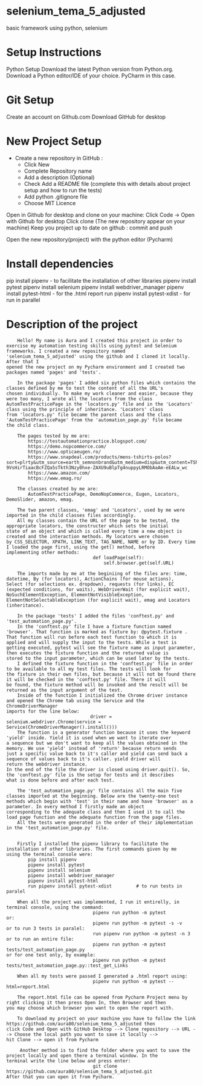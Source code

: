 # selenium_tema_5_adjusted
basic framework using python, selenium
# Setup Instructions
Python Setup
Download the latest Python version from Python.org.
Download a Python editor/IDE of your choice. PyCharm in this case.
# Git Setup
Create an account on Github.com
Download GitHub for desktop
# New Project Setup
 * Create a new repository in GitHub :
   * Click New
   * Complete Repository name
   * Add a description (Optional)
   * Check Add a README file (complete this with details about project setup and how to run the tests) 
   * Add  python .gitignore file
   * Choose MIT Licence

Open in Github for desktop and clone on your machine: 
Click Code -> Open with Github for desktop
Click clone (The new repository appear on your machine)
Keep you project up to date on github : commit and push

Open the new repository(project) with the python editor (Pycharm)

# Install dependencies
pip install pipenv   -  to facilitate the installation of other libraries
pipenv install pytest
pipenv install selenium
pipenv install webdriver_manager
pipenv install pytest-html   -   for the .html report
run pipenv install pytest-xdist  -  for run in parallel

# Description of the project

        Hello! My name is Aura and I created this project in order to exercise my automation testing skills using pytest and Selenium 
    frameworks. I created a new repository named 'selenium_tema_5_adjusted' using the github and I cloned it locally. After that I 
    opened the new project on my Pycharm environment and I created two packages named 'pages' and 'tests'. 

        In the package 'pages' I added six python files which contains the classes defined by me to test the content of all the URL's 
    chosen individually. To make my work cleaner and easier, because they were too many, I wrote all the locators from the class 
    AutomTestPracticePage in the 'locators.py' file and in the 'Locators' class using the principle of inheritance. 'Locators' class 
    from 'locators.py' file became the parent class and the class 'AutomTestPracticePage' from the 'automation_page.py' file became 
    the child class. 

        The pages tested by me are:
            https://testautomationpractice.blogspot.com/
            https://demo.nopcommerce.com/
            https://www.opticaeugen.ro/
            https://www.snapdeal.com/products/mens-tshirts-polos?sort=plrty&utm_source=earth_semnonbrand&utm_medium=disp&utm_content=TShirts&utm_campaign=menapparel&utm_term=24101418888&gclid=Cj0KCQjwyMiTBhDKARIsAAJ-9VsHirTiaacBcFZQa5sTkth3Nzy0hxe-ZAXU9uBlpTg4nuppyLRMObAaAm-eEALw_wc
            https://www.amazon.com/
            https://www.emag.ro/

        The classes created by me are:
            AutomTestPracticePage, DemoNopCommerce, Eugen, Locators, DemoSlider, amazon, emag.

        The two parent classes, 'emag' and 'Locators', used by me were imported in the child classes files accordingly.
        All my classes contain the URL of the page to be tested, the appropriate locators, the constructer which sets the initial 
    state of an object and which is called every time a new object is created and the interaction methods. My locators were chosen 
    by CSS_SELECTOR, XPATH, LINK_TEXT, TAG_NAME, NAME or by ID. Every time I loaded the page first, using the get() method, before 
    implementing other methods:     
                                    def loadPage(self):
                                        self.browser.get(self.URL)

        The imports made by me at the beginiing of the files are: time, datetime, By (for locators), ActionChains (for mouse actions), 
    Select (for selections ex. dropdown), requests (for links), EC (expected conditions, for waits), WebDriverWait (for explicit wait), 
    NoSuchElementException, ElementNotVisibleException, ElementNotSelectableException (for explicit wait), emag and Locators (inheritance).

        In the package 'tests' I added the files 'conftest.py' and 'test_automation_page.py'.
        In the 'conftest.py' file I have a fixture function named 'browser'. That function is marked as fixture by: @pytest.fixture .
    That function will run before each test function to which it is applied and will supply the input to the tests. While a test is 
    getting executed, pytest will see the fixture name as input parameter, then executes the fixture function and the returned value is 
    stored to the input parameter, which can be used later by the tests. 
        I defined the fixture function in the 'conftest.py' file in order to be available to all my test files. The tests will look for 
    the fixture in their own files, but because it will not be found there it will be checked in the 'conftest.py' file. There it will 
    be found, the fixture method will be invoked and the result will be returned as the input argument of the test.
        Inside of the function I initialized the Chrome driver instance and opened the Chrome tab using the Service and the ChromeDriverManager 
    imports for the line below:
                                   driver = selenium.webdriver.Chrome(service = Service(ChromeDriverManager().install()))
        The function is a generator function because it uses the keyword 'yield' inside. Yield it is used when we want to iterate over 
    a sequence but we don't want to keep all the values obtained in the memory. We use 'yield' instead of 'return' because return sends 
    just a specific value back to it's caller and yield can send back a sequence of values back to it's caller. yield driver will 
    return the webdriver instance.
    In the end of the file the driver is closed using driver.quit(). So, the 'conftest.py' file is the setup for tests and it describes 
    what is done before and after each test.
        
        The 'test_automation_page.py' file contains all the main five classes imported at the beginning. Below are the twenty-one test 
    methods which begin with 'test' in their name and have 'browser' as a parameter. In every method I firstly made an object 
    corresponding to the adequate class and then I used it to call the load page function and the adequate function from the page files. 
        All the tests were generated in the order of their implementation in the 'test_automation_page.py' file.


        Firstly I installed the pipenv library to facilitate the installation of other libraries. The first commands given by me 
    using the terminal console were:
            pip install pipenv
            pipenv install pytest
            pipenv install selenium
            pipenv install webdriver_manager
            pipenv install pytest-html
            run pipenv install pytest-xdist         # to run tests in paralel

        When all the project was implemented, I run it entirelly, in terminal console, using the command:
                                    pipenv run python -m pytest
    or:
                                    pipenv run python -m pytest -s -v
    or to run 3 tests in paralel:
                                    run pipenv run python -m pytest -n 3
    or to run an entire file:
                                    pipenv run python -m pytest tests/test_automation_page.py
    or for one test only, by example:
                                    pipenv run python -m pytest tests/test_automation_page.py::test_get_Links
        
        When all my tests were passed I generated a .html report using:
                                    pipenv run python -m pytest --html=report.html

        The report.html file can be opened from Pycharm Project menu by right clicking it then press Open In, then Browser and then 
    you may choose which browser you want to open the report with.   
        
        To download my project on your machine you have to follow the link https://github.com/aura80/selenium_tema_5_adjusted then 
    click Code and Open with GitHub Desktop --> Clone repository --> URL --> Choose the local path you want to save it locally --> 
    hit Clone --> open it from Pycharm

         Another method is to find the folder where you want to save the project locally and open there a terminal window. In the 
    terminal write the line below and press enter:
                                    git clone https://github.com/aura80/selenium_tema_5_adjusted.git
    After that you can open it from Pycharm.
 

